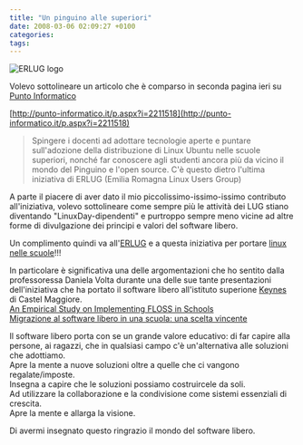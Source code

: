 ```yaml
---
title: "Un pinguino alle superiori"
date: 2008-03-06 02:09:27 +0100
categories: 
tags: 
---
```


 ![ERLUG logo](http://erlug.linux.it/scuole/logo_n_txt.png) 
 
Volevo sottolineare un articolo che è comparso in seconda pagina ieri su [Punto Informatico](http://punto-informatico.it) 

[http://punto-informatico.it/p.aspx?i=2211518](http://punto-informatico.it/p.aspx?i=2211518) 

> Spingere i docenti ad adottare tecnologie aperte e puntare sull'adozione della distribuzione di Linux Ubuntu nelle scuole superiori, nonché far conoscere agli studenti ancora più da vicino il mondo del Pinguino e l'open source. C'è questo dietro l'ultima iniziativa di ERLUG (Emilia Romagna Linux Users Group)

A parte il piacere di aver dato il mio piccolissimo-issimo-issimo contributo all'iniziativa, volevo sottolineare come sempre più le attività dei LUG stiano diventando "LinuxDay-dipendenti" e purtroppo sempre meno vicine ad altre forme di divulgazione dei principi e valori del software libero.

Un complimento quindi va all'[ERLUG](http://erlug.linux.it) e a questa iniziativa per portare [linux nelle scuole](http://erlug.linux.it/scuole/)!!!

In particolare è significativa una delle argomentazioni che ho sentito dalla professoressa Daniela Volta durante una delle sue tante presentazioni dell'iniziativa che ha portato il software libero all'istituto superione [Keynes](http://keynes.scuole.bo.it/main/index.php) di Castel Maggiore.  
[An Empirical Study on Implementing FLOSS in Schools](http://opensource.mit.edu/papers/LinZini_HCC7.pdf)  
[Migrazione al software libero in una scuola: una scelta vincente](http://erlug.linux.it/linuxday/2007/contrib/4_volta_linux_day_2007.pdf)

Il software libero porta con se un grande valore educativo: di far capire alla persone, ai ragazzi, che in qualsiasi campo c'è un'alternativa alle soluzioni che adottiamo.  
Apre la mente a nuove soluzioni oltre a quelle che ci vangono regalate/imposte.  
Insegna a capire che le soluzioni possiamo costruircele da soli.  
Ad utilizzare la collaborazione e la condivisione come sistemi essenziali di crescita.  
Apre la mente e allarga la visione.

Di avermi insegnato questo ringrazio il mondo del software libero.
